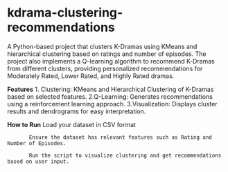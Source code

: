 # kdrama-clustering-recommendations
A Python-based project that clusters K-Dramas using KMeans and hierarchical clustering based on ratings and number of episodes. The project also implements a Q-learning algorithm to recommend K-Dramas from different clusters, providing personalized recommendations for Moderately Rated, Lower Rated, and Highly Rated dramas.

**Features**
         1. Clustering: KMeans and Hierarchical Clustering of K-Dramas based on selected features.
         2.Q-Learning: Generates recommendations using a reinforcement learning approach.
         3.Visualization: Displays cluster results and dendrograms for easy interpretation.

**How to Run**
           Load your dataset in CSV format 
           
           Ensure the dataset has relevant features such as Rating and Number of Episodes.
           
           Run the script to visualize clustering and get recommendations based on user input.
